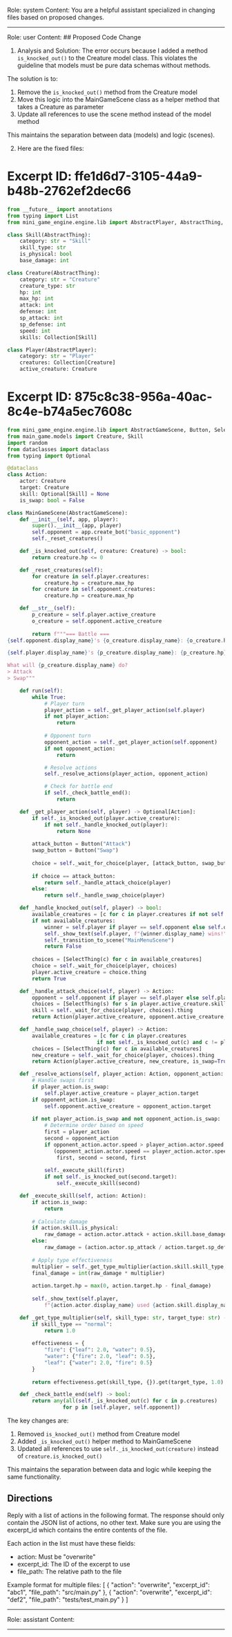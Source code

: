 Role: system
Content: You are a helpful assistant specialized in changing files based on proposed changes.
__________________
Role: user
Content: ## Proposed Code Change
1. Analysis and Solution:
The error occurs because I added a method `is_knocked_out()` to the Creature model class. This violates the guideline that models must be pure data schemas without methods.

The solution is to:
1. Remove the `is_knocked_out()` method from the Creature model
2. Move this logic into the MainGameScene class as a helper method that takes a Creature as parameter
3. Update all references to use the scene method instead of the model method

This maintains the separation between data (models) and logic (scenes).

2. Here are the fixed files:

# Excerpt ID: ffe1d6d7-3105-44a9-b48b-2762ef2dec66
```python main_game/models.py
from __future__ import annotations
from typing import List
from mini_game_engine.engine.lib import AbstractPlayer, AbstractThing, Collection

class Skill(AbstractThing):
    category: str = "Skill"
    skill_type: str
    is_physical: bool 
    base_damage: int

class Creature(AbstractThing):
    category: str = "Creature"
    creature_type: str
    hp: int
    max_hp: int
    attack: int
    defense: int
    sp_attack: int 
    sp_defense: int
    speed: int
    skills: Collection[Skill]

class Player(AbstractPlayer):
    category: str = "Player"
    creatures: Collection[Creature]
    active_creature: Creature
```

# Excerpt ID: 875c8c38-956a-40ac-8c4e-b74a5ec7608c
```python main_game/scenes/main_game_scene.py
from mini_game_engine.engine.lib import AbstractGameScene, Button, SelectThing
from main_game.models import Creature, Skill
import random
from dataclasses import dataclass
from typing import Optional

@dataclass
class Action:
    actor: Creature
    target: Creature
    skill: Optional[Skill] = None
    is_swap: bool = False

class MainGameScene(AbstractGameScene):
    def __init__(self, app, player):
        super().__init__(app, player)
        self.opponent = app.create_bot("basic_opponent")
        self._reset_creatures()

    def _is_knocked_out(self, creature: Creature) -> bool:
        return creature.hp <= 0

    def _reset_creatures(self):
        for creature in self.player.creatures:
            creature.hp = creature.max_hp
        for creature in self.opponent.creatures:
            creature.hp = creature.max_hp

    def __str__(self):
        p_creature = self.player.active_creature
        o_creature = self.opponent.active_creature
        
        return f"""=== Battle ===
{self.opponent.display_name}'s {o_creature.display_name}: {o_creature.hp}/{o_creature.max_hp} HP

{self.player.display_name}'s {p_creature.display_name}: {p_creature.hp}/{p_creature.max_hp} HP

What will {p_creature.display_name} do?
> Attack
> Swap"""

    def run(self):
        while True:
            # Player turn
            player_action = self._get_player_action(self.player)
            if not player_action:
                return
                
            # Opponent turn
            opponent_action = self._get_player_action(self.opponent)
            if not opponent_action:
                return

            # Resolve actions
            self._resolve_actions(player_action, opponent_action)

            # Check for battle end
            if self._check_battle_end():
                return

    def _get_player_action(self, player) -> Optional[Action]:
        if self._is_knocked_out(player.active_creature):
            if not self._handle_knocked_out(player):
                return None
                
        attack_button = Button("Attack")
        swap_button = Button("Swap")
        
        choice = self._wait_for_choice(player, [attack_button, swap_button])
        
        if choice == attack_button:
            return self._handle_attack_choice(player)
        else:
            return self._handle_swap_choice(player)

    def _handle_knocked_out(self, player) -> bool:
        available_creatures = [c for c in player.creatures if not self._is_knocked_out(c)]
        if not available_creatures:
            winner = self.player if player == self.opponent else self.opponent
            self._show_text(self.player, f"{winner.display_name} wins!")
            self._transition_to_scene("MainMenuScene")
            return False
            
        choices = [SelectThing(c) for c in available_creatures]
        choice = self._wait_for_choice(player, choices)
        player.active_creature = choice.thing
        return True

    def _handle_attack_choice(self, player) -> Action:
        opponent = self.opponent if player == self.player else self.player
        choices = [SelectThing(s) for s in player.active_creature.skills]
        skill = self._wait_for_choice(player, choices).thing
        return Action(player.active_creature, opponent.active_creature, skill=skill)

    def _handle_swap_choice(self, player) -> Action:
        available_creatures = [c for c in player.creatures 
                             if not self._is_knocked_out(c) and c != player.active_creature]
        choices = [SelectThing(c) for c in available_creatures]
        new_creature = self._wait_for_choice(player, choices).thing
        return Action(player.active_creature, new_creature, is_swap=True)

    def _resolve_actions(self, player_action: Action, opponent_action: Action):
        # Handle swaps first
        if player_action.is_swap:
            self.player.active_creature = player_action.target
        if opponent_action.is_swap:
            self.opponent.active_creature = opponent_action.target
            
        if not player_action.is_swap and not opponent_action.is_swap:
            # Determine order based on speed
            first = player_action
            second = opponent_action
            if opponent_action.actor.speed > player_action.actor.speed or \
               (opponent_action.actor.speed == player_action.actor.speed and random.random() < 0.5):
                first, second = second, first
                
            self._execute_skill(first)
            if not self._is_knocked_out(second.target):
                self._execute_skill(second)

    def _execute_skill(self, action: Action):
        if action.is_swap:
            return
            
        # Calculate damage
        if action.skill.is_physical:
            raw_damage = action.actor.attack + action.skill.base_damage - action.target.defense
        else:
            raw_damage = (action.actor.sp_attack / action.target.sp_defense) * action.skill.base_damage
            
        # Apply type effectiveness
        multiplier = self._get_type_multiplier(action.skill.skill_type, action.target.creature_type)
        final_damage = int(raw_damage * multiplier)
        
        action.target.hp = max(0, action.target.hp - final_damage)
        
        self._show_text(self.player, 
            f"{action.actor.display_name} used {action.skill.display_name} on {action.target.display_name}!")

    def _get_type_multiplier(self, skill_type: str, target_type: str) -> float:
        if skill_type == "normal":
            return 1.0
            
        effectiveness = {
            "fire": {"leaf": 2.0, "water": 0.5},
            "water": {"fire": 2.0, "leaf": 0.5},
            "leaf": {"water": 2.0, "fire": 0.5}
        }
        
        return effectiveness.get(skill_type, {}).get(target_type, 1.0)

    def _check_battle_end(self) -> bool:
        return any(all(self._is_knocked_out(c) for c in p.creatures) 
                  for p in [self.player, self.opponent])
```

The key changes are:
1. Removed `is_knocked_out()` method from Creature model
2. Added `_is_knocked_out()` helper method to MainGameScene
3. Updated all references to use `self._is_knocked_out(creature)` instead of `creature.is_knocked_out()`

This maintains the separation between data and logic while keeping the same functionality.

## Directions
Reply with a list of actions in the following format. The response should only contain the JSON list of actions, no other text.
Make sure you are using the excerpt_id which contains the entire contents of the file.

Each action in the list must have these fields:
- action: Must be "overwrite"
- excerpt_id: The ID of the excerpt to use
- file_path: The relative path to the file

Example format for multiple files:
[
    {
        "action": "overwrite",
        "excerpt_id": "abc1",
        "file_path": "src/main.py"
    },
    {
        "action": "overwrite",
        "excerpt_id": "def2",
        "file_path": "tests/test_main.py"
    }
]
__________________
Role: assistant
Content: 
__________________
